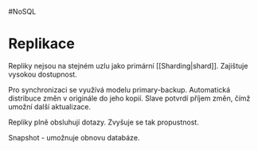 #NoSQL 
# Replikace
Repliky nejsou na stejném uzlu jako primární [[Sharding|shard]]. Zajištuje vysokou dostupnost.

Pro synchronizaci se využívá modelu primary-backup. Automatická distribuce změn v originále do jeho kopií. Slave potvrdí příjem změn, čímž umožní další aktualizace. 

Repliky plně obsluhují dotazy. Zvyšuje se tak propustnost. 

Snapshot - umožnuje obnovu databáze. 
